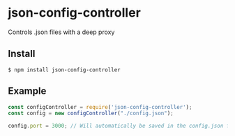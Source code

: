 # json-config-controller

 Controls .json files with a deep proxy

## Install

```$ npm install json-config-controller```

## Example

```javascript
const configController = require('json-config-controller');
const config = new configController("./config.json");

config.port = 3000; // Will automatically be saved in the config.json file
```
